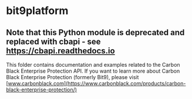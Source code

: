 # bit9platform

## Note that this Python module is deprecated and replaced with cbapi - see https://cbapi.readthedocs.io

This folder contains documentation and examples related to the Carbon Black Enterprise Protection API.
If you want to learn more about Carbon Black Enterprise Protection (formerly Bit9), please visit [www.carbonblack.com](https://www.carbonblack.com/products/carbon-black-enterprise-protection/)
